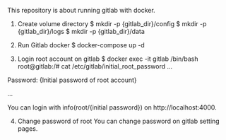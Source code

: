 This repository is about running gitlab with docker.

1. Create volume directory
$ mkdir -p {gitlab_dir}/config
$ mkdir -p {gitlab_dir}/logs
$ mkdir -p {gitlab_dir}/data

2. Run Gitlab docker
$ docker-compose up -d

3. Login root account on gitlab 
$ docker exec -it gitlab /bin/bash
root@gitlab:/# cat /etc/gitlab/initial_root_password
...

Password: {Initial password of root account}

...

You can login with info(root/{initial password}) on http://localhost:4000.

4. Change password of root
You can change password on gitlab setting pages.
